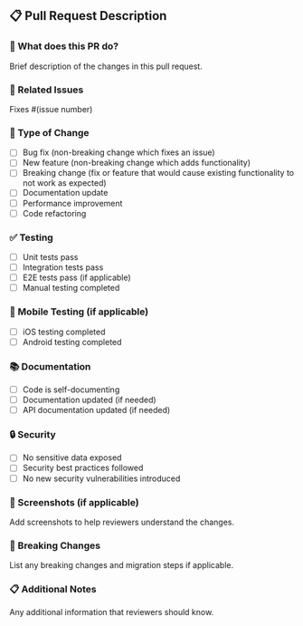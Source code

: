 ## 📋 Pull Request Description

### 🎯 What does this PR do?
Brief description of the changes in this pull request.

### 🔗 Related Issues
Fixes #(issue number)

### 🧪 Type of Change
- [ ] Bug fix (non-breaking change which fixes an issue)
- [ ] New feature (non-breaking change which adds functionality)
- [ ] Breaking change (fix or feature that would cause existing functionality to not work as expected)
- [ ] Documentation update
- [ ] Performance improvement
- [ ] Code refactoring

### ✅ Testing
- [ ] Unit tests pass
- [ ] Integration tests pass
- [ ] E2E tests pass (if applicable)
- [ ] Manual testing completed

### 📱 Mobile Testing (if applicable)
- [ ] iOS testing completed
- [ ] Android testing completed

### 📚 Documentation
- [ ] Code is self-documenting
- [ ] Documentation updated (if needed)
- [ ] API documentation updated (if needed)

### 🔒 Security
- [ ] No sensitive data exposed
- [ ] Security best practices followed
- [ ] No new security vulnerabilities introduced

### 📸 Screenshots (if applicable)
Add screenshots to help reviewers understand the changes.

### 🔄 Breaking Changes
List any breaking changes and migration steps if applicable.

### 📋 Additional Notes
Any additional information that reviewers should know.

